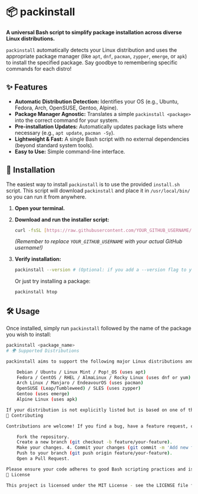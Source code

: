 # 📦 packinstall

**A universal Bash script to simplify package installation across diverse Linux distributions.**

`packinstall` automatically detects your Linux distribution and uses the appropriate package manager (like `apt`, `dnf`, `pacman`, `zypper`, `emerge`, or `apk`) to install the specified package. Say goodbye to remembering specific commands for each distro!

## ✨ Features

* **Automatic Distribution Detection:** Identifies your OS (e.g., Ubuntu, Fedora, Arch, OpenSUSE, Gentoo, Alpine).
* **Package Manager Agnostic:** Translates a simple `packinstall <package>` into the correct command for your system.
* **Pre-installation Updates:** Automatically updates package lists where necessary (e.g., `apt update`, `pacman -Sy`).
* **Lightweight & Fast:** A single Bash script with no external dependencies (beyond standard system tools).
* **Easy to Use:** Simple command-line interface.

## 🚀 Installation

The easiest way to install `packinstall` is to use the provided `install.sh` script. This script will download `packinstall` and place it in `/usr/local/bin/` so you can run it from anywhere.

1.  **Open your terminal.**
2.  **Download and run the installer script:**

    ```bash
    curl -fsSL [https://raw.githubusercontent.com/YOUR_GITHUB_USERNAME/packinstall/main/install.sh](https://raw.githubusercontent.com/YOUR_GITHUB_USERNAME/packinstall/main/install.sh) | bash
    ```
    *(Remember to replace `YOUR_GITHUB_USERNAME` with your actual GitHub username!)*

3.  **Verify installation:**
    ```bash
    packinstall --version # (Optional: if you add a --version flag to your script later)
    ```
    Or just try installing a package:
    ```bash
    packinstall htop
    ```

## 🛠️ Usage

Once installed, simply run `packinstall` followed by the name of the package you wish to install:

```bash
packinstall <package_name>
# 🌍 Supported Distributions

packinstall aims to support the following major Linux distributions and their derivatives:

    Debian / Ubuntu / Linux Mint / Pop!_OS (uses apt)
    Fedora / CentOS / RHEL / AlmaLinux / Rocky Linux (uses dnf or yum)
    Arch Linux / Manjaro / EndeavourOS (uses pacman)
    OpenSUSE (Leap/Tumbleweed) / SLES (uses zypper)
    Gentoo (uses emerge)
    Alpine Linux (uses apk)

If your distribution is not explicitly listed but is based on one of the above, it might still work. If not, please open an issue!
🤝 Contributing

Contributions are welcome! If you find a bug, have a feature request, or want to improve the script:

    Fork the repository.
    Create a new branch (git checkout -b feature/your-feature).
    Make your changes. 4. Commit your changes (git commit -m 'Add new feature').
    Push to your branch (git push origin feature/your-feature).
    Open a Pull Request.

Please ensure your code adheres to good Bash scripting practices and is well-commented.
📄 License

This project is licensed under the MIT License - see the LICENSE file for details.
